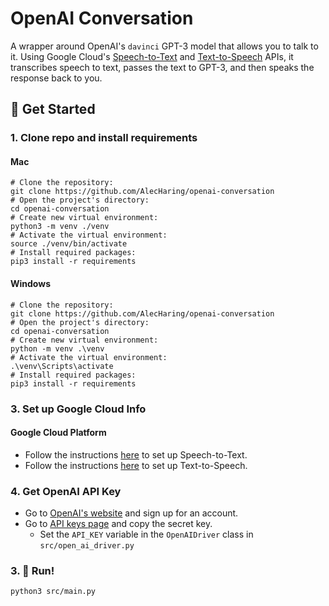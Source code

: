 # OpenAI Conversation
A wrapper around OpenAI's `davinci` GPT-3 model that allows you to talk to it. Using Google Cloud's
[Speech-to-Text](https://cloud.google.com/speech-to-text/) and [Text-to-Speech](https://cloud.google.com/text-to-speech/)
APIs, it transcribes speech to text, passes the text to GPT-3, and then speaks the response back to you.

## 🚀 Get Started
### 1. Clone repo and install requirements
#### Mac
```shell
# Clone the repository:
git clone https://github.com/AlecHaring/openai-conversation
# Open the project's directory:
cd openai-conversation
# Create new virtual environment:
python3 -m venv ./venv
# Activate the virtual environment:
source ./venv/bin/activate
# Install required packages:
pip3 install -r requirements
```

#### Windows
```shell
# Clone the repository:
git clone https://github.com/AlecHaring/openai-conversation
# Open the project's directory:
cd openai-conversation
# Create new virtual environment:
python -m venv .\venv
# Activate the virtual environment:
.\venv\Scripts\activate
# Install required packages:
pip3 install -r requirements
```

### 3. Set up Google Cloud Info
#### Google Cloud Platform
- Follow the instructions [here](https://cloud.google.com/speech-to-text/docs/before-you-begin) to set up Speech-to-Text.
- Follow the instructions [here](https://cloud.google.com/text-to-speech/docs/before-you-begin) to set up Text-to-Speech.

### 4. Get OpenAI API Key
- Go to [OpenAI's website](https://beta.openai.com/signup/) and sign up for an account.
- Go to [API keys page](https://beta.openai.com/account/api-keys) and copy the secret key.
  - Set the `API_KEY` variable in the `OpenAIDriver` class in `src/open_ai_driver.py`

### 3. 🔌 Run!
```shell
python3 src/main.py
```